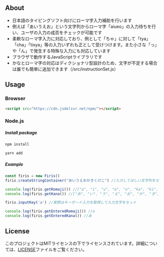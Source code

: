 ## About

- 日本語のタイピングソフト向けにローマ字入力補助を行います
- 例えば「あいうえお」という文字列からローマ字「aiueo」の入力待ちを行い、ユーザの入力の成否をチェックが可能です
- 柔軟なローマ字入力に対応しており、例として「ちゃ」に対して「tya」「cha」「tixya」等の入力いずれも正として受けつけます。また小さな「っ」や「ん」で発生する特殊な入力にも対応しています
- ブラウザで動作するJavaScriptライブラリです
- かなとローマ字の対応はディクショナリ型設計のため、文字が不足する場合は誰でも簡単に追加できます（/src/instructionSet.js）

## Usage

### Browser

```html
<script src="https://cdn.jsdelivr.net/npm/"></script>
```

### Node.js
##### Install package
```sh
npm install 
```
```sh
yarn add 
```

##### Example
```javascript
const firis = new Firis()
firis.createStringContainer("あいうえおかきくけこ") //入力してほしい文字列をセット

console.log(firis.getRomaji()) //["a", "i", "u", "e", "o", "ka", "ki", "ku", "ke", "ko"]
console.log(firis.getKana()) //["あ", "い", "う", "え", "お", "か", "き", "く", "け", "こ"]

firis.inputKey('a') //実際はキーボード入力を取得して入力文字をセット

console.log(firis.getEnteredRomaji()) //a
console.log(firis.getEnteredKana()) //あ

```

## License

このプロジェクトはMITライセンスの下でライセンスされています。詳細については、[LICENSE](LICENSE)ファイルをご覧ください。

